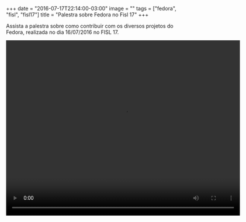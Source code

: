 +++
date = "2016-07-17T22:14:00-03:00"
image = ""
tags = ["fedora", "fisl", "fisl17"]
title = "Palestra sobre Fedora no Fisl 17"
+++

Assista a palestra sobre como contribuir com os diversos projetos do Fedora, realizada no dia 16/07/2016 no FISL 17.


<video width="640" height="480" controls="controls">
  <source src="http://hemingway.softwarelivre.org/fisl17/41d/sala41d-high-201607160959.ogv" type="video/ogg" />
</video>
